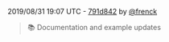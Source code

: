 2019/08/31 19:07 UTC - [791d842](https://github.com/hassio-addons/addon-wireguard/commit/791d842b1c8e08478fa43aecd4c1f831f1ab304c) by [@frenck](https://github.com/frenck)
> :books: Documentation and example updates 

